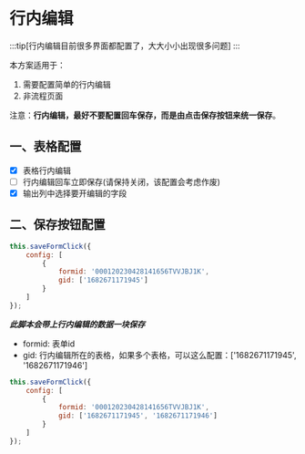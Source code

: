 # 行内编辑


:::tip[行内编辑目前很多界面都配置了，大大小小出现很多问题]
:::


本方案适用于：
 1. 需要配置简单的行内编辑
 2. 非流程页面

注意：**行内编辑，最好不要配置回车保存，而是由点击保存按钮来统一保存**。

## 一、表格配置

 - [x] 表格行内编辑
 - [ ] 行内编辑回车立即保存(请保持关闭，该配置会考虑作废)
 - [x] 输出列中选择要开编辑的字段

##  二、保存按钮配置

```js
this.saveFormClick({
    config: [
        {
            formid: '000120230428141656TVVJBJ1K',
            gid: ['1682671171945']
        }
    ]
});
```

***此脚本会带上行内编辑的数据一块保存***

 - formid: 表单id
 - gid: 行内编辑所在的表格，如果多个表格，可以这么配置：['1682671171945', '1682671171946']
```js
this.saveFormClick({
    config: [
        {
            formid: '000120230428141656TVVJBJ1K',
            gid: ['1682671171945', '1682671171946']
        }
    ]
});
```
